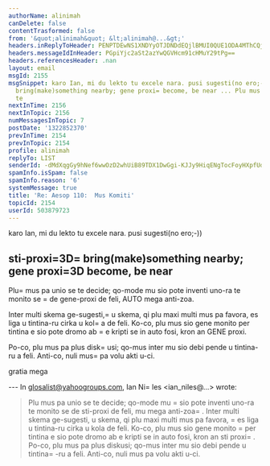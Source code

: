 ```yaml
---
authorName: alinimah
canDelete: false
contentTrasformed: false
from: '&quot;alinimah&quot; &lt;alinimah@...&gt;'
headers.inReplyToHeader: PENPTDEwNS1XNDYyOTJDNDdEQjlBMUI0QUE1ODA4MThCQjYwQHBoeC5nYmw+
headers.messageIdInHeader: PGpiYjc2aSt2azYwQGVHcm91cHMuY29tPg==
headers.referencesHeader: .nan
layout: email
msgId: 2155
msgSnippet: karo Ian, mi du lekto tu excele nara. pusi sugesti(no ero;-)) sti-proxi=
  bring(make)something nearby; gene proxi= become, be near ... Plu mus pa unio se
  te
nextInTime: 2156
nextInTopic: 2156
numMessagesInTopic: 7
postDate: '1322852370'
prevInTime: 2154
prevInTopic: 2154
profile: alinimah
replyTo: LIST
senderId: -dMdXqgGy9hNef6wwOzD2whUiB89TDX1DwGgi-KJJy9HiqENgTocFoyHXpfUdMNzRMMZ9SdodFmsI6mMF4m_MxLtDlBeDA
spamInfo.isSpam: false
spamInfo.reason: '6'
systemMessage: true
title: 'Re: Aesop 110:  Mus Komiti'
topicId: 2154
userId: 503879723
---
```


karo Ian, mi du lekto tu excele nara. pusi sugesti(no ero;-))

sti-proxi=3D=
 bring(make)something nearby; gene proxi=3D become, be near
-----------
Plu=
 mus pa unio se te decide; qo-mode mu sio pote inventi uno-ra te monito se =
de gene-proxi de feli, AUTO mega anti-zoa. 

 Inter multi skema ge-sugesti,=
 u skema, qi plu maxi multi mus pa favora, es liga u tintina-ru cirka u kol=
a de feli.  Ko-co, plu mus sio gene monito per tintina e sio pote dromo ab =
e kripti se in auto fosi, kron an GENE proxi. 

Po-co, plu mus pa plus disk=
usi; qo-mus inter mu sio debi pende u tintina-ru a feli.  Anti-co, nuli mus=
 pa volu akti u-ci.
>
gratia mega

--- In glosalist@yahoogroups.com, Ian Ni=
les <ian_niles@...> wrote:
>
> 
> Plu mus pa unio se te decide; qo-mode mu =
sio pote inventi uno-ra te monito se de sti-proxi de feli, mu mega anti-zoa=
.  Inter multi skema ge-sugesti, u skema, qi plu maxi multi mus pa favora, =
es liga u tintina-ru cirka u kola de feli.  Ko-co, plu mus sio gene monito =
per tintina e sio pote dromo ab e kripti se in auto fosi, kron an sti proxi=
.  Po-co, plu mus pa plus diskusi; qo-mus inter mu sio debi pende u tintina=
-ru a feli.  Anti-co, nuli mus pa volu akti u-ci.
>



